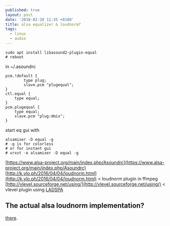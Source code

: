 ```yaml
---
published: true
layout: post
date: '2018-02-20 11:35 +0100'
title: alsa equalizer & loudnorm?
tags:
  - linux
  - audio
---
```

	sudo apt install libasound2-plugin-equal
    # reboot
    
in ~/.asoundrc

    pcm.!default {
            type plug;
            slave.pcm "plugequal";
    }
    ctl.equal {
        type equal;
    }
    pcm.plugequal {
        type equal;
        slave.pcm "plug:dmix";
    }
    
start eq gui with 

	alsamixer -D equal -g
    # -g is for colorless
	# or for instant gui
    # urxvt -e alsamixer -D equal -g
    
[https://www.alsa-project.org/main/index.php/Asoundrc](https://www.alsa-project.org/main/index.php/Asoundrc)  
[http://k.ylo.ph/2016/04/04/loudnorm.html](http://k.ylo.ph/2016/04/04/loudnorm.html) < loudnorm plugin in ffmpeg  
[http://vlevel.sourceforge.net/using/](http://vlevel.sourceforge.net/using/) < vlevel plugin using [LADSPA](https://www.ladspa.org/)  

## The actual alsa loudnorm implementation?

[there](https://github.com/dpapavas/alsaloudness).
